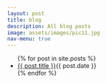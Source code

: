 ```yaml
---
layout: post
title: blog
description: All blog posts
image: assets/images/pic11.jpg
nav-menu: true
---
```

<ul>
{% for post in site.posts %}
<li><a href="{{ site.url }}{{ post.url }}">{{ post.title }}</a>{{ post.date }}</li>
{% endfor %}
</ul>